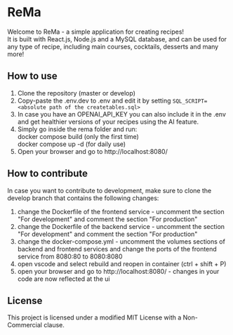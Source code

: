 # ReMa

Welcome to ReMa - a simple application for creating recipes! <br>
It is built with React.js, Node.js and a MySQL database, and can be used for any type of recipe, including main courses, cocktails, desserts and many more!

## How to use

1. Clone the repository (master or develop)
2. Copy-paste the .env.dev to .env and edit it by setting `SQL_SCRIPT= <absolute path of the createtables.sql>`
3. In case you have an OPENAI_API_KEY you can also include it in the .env and get healthier versions of your recipes using the AI feature.
4. Simply go inside the rema folder and run:<br>
   docker compose build (only the first time)<br>
   docker compose up -d (for daily use)
5. Open your browser and go to http://localhost:8080/

## How to contribute

In case you want to contribute to development, make sure to clone the develop branch that contains the following changes:

1. change the Dockerfile of the frontend service - uncomment the section "For development" and comment the section "For production"
2. change the Dockerfile of the backend service - uncomment the section "For development" and comment the section "For production"
3. change the docker-compose.yml - uncomment the volumes sections of backend and frontend services and change the ports of the frontend service from 8080:80 to 8080:8080
4. open vscode and select rebuild and reopen in container (ctrl + shift + P)
5. open your browser and go to http://localhost:8080/ - changes in your code are now reflected at the ui

## License

This project is licensed under a modified MIT License with a Non-Commercial clause.
